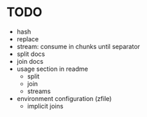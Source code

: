 # TODO
- hash
- replace
- stream: consume in chunks until separator
- split docs
- join docs
- usage section in readme 
  - split
  - join
  - streams
- environment configuration (zfile)
  - implicit joins
